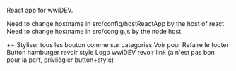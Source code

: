 React app for wwiDEV.

Need to change hostname in src/config/hostReactApp by the host of react
Need to change hostname in src/congig.js by the node host

++
Styliser tous les bouton comme sur categories
Voir pour Refaire le footer
Button hamburger revoir style
Logo wwiDEV revoir link (a n'est pas bon pour la perf, privilégier button+style)

